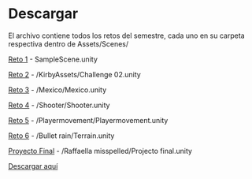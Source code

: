 # Descargar

El archivo contiene todos los retos del semestre, cada uno en su carpeta respectiva dentro de Assets/Scenes/

[Reto 1](https://github.com/Raff-Gab-Gab/Reto-01) - SampleScene.unity

[Reto 2](https://github.com/Raff-Gab-Gab/Reto-02) - /KirbyAssets/Challenge 02.unity

[Reto 3](https://github.com/Raff-Gab-Gab/Reto-03) - /Mexico/Mexico.unity

[Reto 4](https://github.com/Raff-Gab-Gab/Reto-04) - /Shooter/Shooter.unity

[Reto 5](https://github.com/Raff-Gab-Gab/Reto-05) - /Playermovement/Playermovement.unity

[Reto 6](https://github.com/Raff-Gab-Gab/Reto-06) - /Bullet rain/Terrain.unity

[Proyecto Final](https://github.com/Raff-Gab-Gab/Proyecto-final) - /Raffaella misspelled/Projecto final.unity

[Descargar aquí](https://drive.google.com/file/d/1jlzyS8T4NZpvp0rxUjJgi60KRxwn7m_L/view?usp=sharing)
